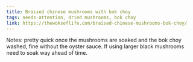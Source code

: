 ```yaml
---
title: Braised chinese mushrooms with bok choy
tags: needs-attention, dried mushrooms, bok choy
link: https://thewoksoflife.com/braised-chinese-mushrooms-bok-choy/
---
```

Notes: pretty quick once the mushrooms are soaked and the bok choy washed, fine without the oyster sauce. If using larger black mushrooms need to soak way ahead of time.  

